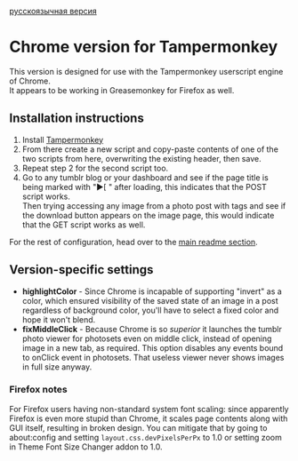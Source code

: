 [русскоязычная версия](README.rus.md)
# Chrome version for Tampermonkey

This version is designed for use with the Tampermonkey userscript engine of Chrome.  
  It appears to be working in Greasemonkey for Firefox as well.

## Installation instructions

1. Install [Tampermonkey](http://chrome.google.com/webstore/detail/tampermonkey/dhdgffkkebhmkfjojejmpbldmpobfkfo)
2. From there create a new script and copy-paste contents of one of the two scripts from here, overwriting the existing header, then save.
3. Repeat step 2 for the second script too.
4. Go to any tumblr blog or your dashboard and see if the page title is being marked with "▶[ " after loading, this indicates that the POST script works.  
  Then trying accessing any image from a photo post with tags and see if the download button appears on the image page, this would indicate that the GET script works as well.

For the rest of configuration, head over to the [main readme section](https://github.com/Seedmanc/Tumblr-image-sorter#usage).

## Version-specific settings

* **highlightColor** - Since Chrome is incapable of supporting "invert" as a color, which ensured visibility of the saved state of an image in a post regardless of background color, you'll have to select a fixed color and hope it won't blend.
* **fixMiddleClick** - Because Chrome is so *superior* it launches the tumblr photo viewer for photosets even on middle click, instead of opening image in a new tab, as required. This option disables any events bound to onClick event in photosets. That useless viewer never shows images in full size anyway.

### Firefox notes
  
For Firefox users having non-standard system font scaling: since apparently Firefox is even more stupid than Chrome, it scales page contents along with GUI itself, resulting in broken design. You can mitigate that by going to about:config and setting `layout.css.devPixelsPerPx` to 1.0 or setting zoom in Theme Font Size Changer addon to 1.0. 
